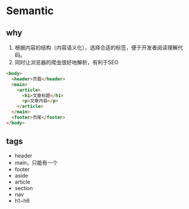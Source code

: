 # Semantic

## why

1. 根据内容的结构（内容语义化），选择合适的标签，便于开发者阅读理解代码。
2. 同时让浏览器的爬虫很好地解析，有利于SEO

```html
<body>
  <header>页眉</header>
  <main>
    <article>
      <h1>文章标题</h1>
      <p>文章内容</p>
    </article>
  </main>
  <footer>页尾</footer>
</body>
```

## tags

* header
* main，只能有一个
* footer
* aside
* article
* section
* nav
* h1~h6
